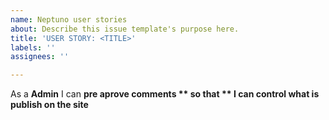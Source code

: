 ```yaml
---
name: Neptuno user stories
about: Describe this issue template's purpose here.
title: 'USER STORY: <TITLE>'
labels: ''
assignees: ''

---
```


As a **Admin** I can **pre aprove comments ** so that ** I can control what is publish on the site**
